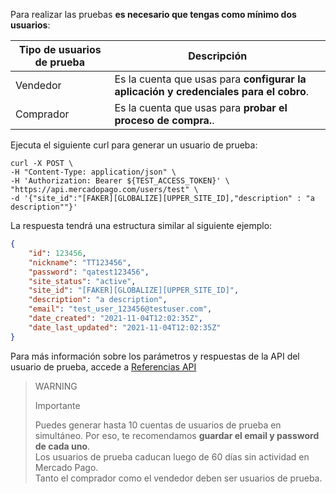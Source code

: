 Para realizar las pruebas **es necesario que tengas como mínimo dos usuarios**:

| Tipo de usuarios de prueba | Descripción |
| --- | --- |
| Vendedor | Es la cuenta que usas para **configurar la aplicación y credenciales para el cobro**. |
| Comprador | Es la cuenta que usas para **probar el proceso de compra.**. |

Ejecuta el siguiente curl para generar un usuario de prueba:

```curl
curl -X POST \
-H "Content-Type: application/json" \
-H 'Authorization: Bearer ${TEST_ACCESS_TOKEN}' \
"https://api.mercadopago.com/users/test" \
-d '{"site_id":"[FAKER][GLOBALIZE][UPPER_SITE_ID],"description" : "a description""}'
```

La respuesta tendrá una estructura similar al siguiente ejemplo:

```json
{
    "id": 123456,
    "nickname": "TT123456",
    "password": "qatest123456",
    "site_status": "active",
    "site_id": "[FAKER][GLOBALIZE][UPPER_SITE_ID]",
    "description": "a description",
    "email": "test_user_123456@testuser.com",
    "date_created": "2021-11-04T12:02:35Z",
    "date_last_updated": "2021-11-04T12:02:35Z"
}
```

Para más información sobre los parámetros y respuestas de la API del usuario de prueba, accede a [Referencias API](https://www.mercadopago[FAKER][URL][DOMAIN]/developers/es/reference/test_user/_users_test_user/post)

>WARNING
>
>Importante
>
> Puedes generar hasta 10 cuentas de usuarios de prueba en simultáneo. Por eso, te recomendamos **guardar el email y password de cada uno**.
> <br/>
> Los usuarios de prueba caducan luego de 60 días sin actividad en Mercado Pago.
> <br/>
> Tanto el comprador como el vendedor deben ser usuarios de prueba.